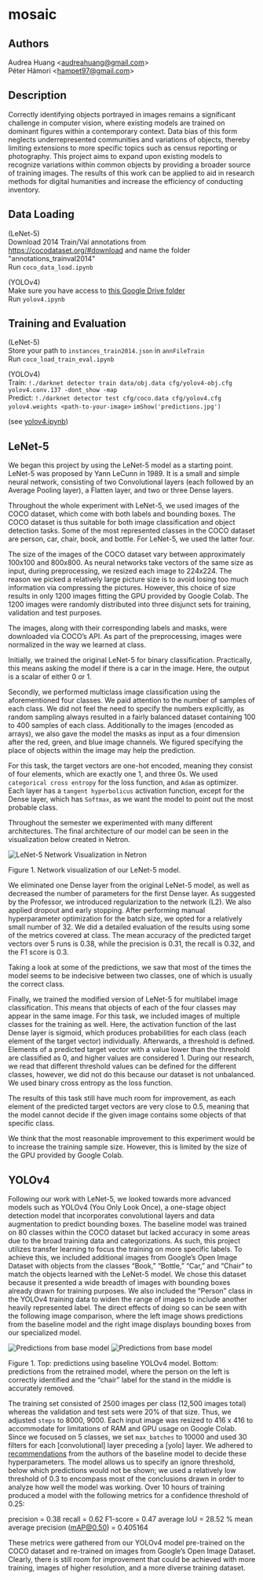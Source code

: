 # mosaic

## Authors
Audrea Huang \<audreahuang@gmail.com> <br>
Péter Hámori \<hampet97@gmail.com>

## Description
Correctly identifying objects portrayed in images remains a significant challenge in computer vision, where existing models are trained on dominant figures within a contemporary context. Data bias of this form neglects underrepresented communities and variations of objects, thereby limiting extensions to more specific topics such as census reporting or photography. This project aims to expand upon existing models to recognize variations within common objects by providing a broader source of training images. The results of this work can be applied to aid in research methods for digital humanities and increase the efficiency of conducting inventory.

## Data Loading
(LeNet-5)<br>
Download 2014 Train/Val annotations from https://cocodataset.org/#download and name the folder "annotations_trainval2014"<br>
Run `coco_data_load.ipynb`

(YOLOv4)<br>
Make sure you have access to [this Google Drive folder](https://drive.google.com/drive/folders/1Hg38Pfj7WPsUn-6dbeqTCY8qYLmdxS9o?usp=sharing)<br>
Run `yolov4.ipynb`

## Training and Evaluation
(LeNet-5)<br>
Store your path to `instances_train2014.json` in `annFileTrain`<br>
Run `coco_load_train_eval.ipynb`

(YOLOv4) <br>
Train: ```!./darknet detector train data/obj.data cfg/yolov4-obj.cfg yolov4.conv.137 -dont_show -map```<br>
Predict: ```!./darknet detector test cfg/coco.data cfg/yolov4.cfg yolov4.weights <path-to-your-image>```
```imShow('predictions.jpg')```

(see [yolov4.ipynb](https://github.com/audreah/mosaic/blob/yolov4.ipynb))

## LeNet-5
We began this project by using the LeNet-5 model as a starting point. LeNet-5 was proposed by Yann LeCunn in 1989. It is a small and simple neural network, consisting of two Convolutional layers (each followed by an Average Pooling layer), a Flatten layer, and two or three Dense layers. 

Throughout the whole experiment with LeNet-5, we used images of the COCO dataset, which come with both labels and bounding boxes. The COCO dataset is thus suitable for both image classification and object detection tasks. Some of the most represented classes in the COCO dataset are person, car, chair, book, and bottle. For LeNet-5, we used the latter four. 

The size of the images of the COCO dataset vary between approximately 100x100 and 800x800. As neural networks take vectors of the same size as input, during preprocessing, we resized each image to 224x224. The reason we picked a relatively large picture size is to avoid losing too much information via compressing the pictures. However, this choice of size results in only 1200 images fitting the GPU provided by Google Colab. The 1200 images were randomly distributed into three disjunct sets for training, validation and test purposes. 

The images, along with their corresponding labels and masks, were downloaded via COCO’s API. As part of the preprocessing, images were normalized in the way we learned at class. 

Initially, we trained the original LeNet-5 for binary classification. Practically, this means asking the model if there is a car in the image. Here, the output is a scalar of either 0 or 1. 

Secondly, we performed multiclass image classification using the aforementioned four classes. We paid attention to the number of samples of each class. We did not feel the need to specify the numbers explicitly, as random sampling always resulted in a fairly balanced dataset containing 100 to 400 samples of each class. Additionally to the images (encoded as arrays), we also gave the model the masks as input as a four dimension after the red, green, and blue image channels. We figured specifying the place of objects within the image may help the prediction.

For this task, the target vectors are one-hot encoded, meaning they consist of four elements, which are exactly one 1, and three 0s. We used ```categorical cross entropy``` for the loss function, and ```Adam``` as optimizer. Each layer has a ```tangent hyperbolicus``` activation function, except for the Dense layer, which has ```Softmax```, as we want the model to point out the most probable class. 

Throughout the semester we experimented with many different architectures. The final architecture of our model can be seen in the visualization below created in Netron. 

![LeNet-5 Network Visualization in Netron](https://github.com/audreah/mosaic/blob/main/LeNet-viz.png)

Figure 1. Network visualization of our LeNet-5 model.

We eliminated one Dense layer from the original LeNet-5 model, as well as decreased the number of parameters for the first Dense layer. As suggested by the Professor, we introduced regularization to the network (L2). We also applied dropout and early stopping. 
After performing manual hyperparameter optimization for the batch size, we opted for a relatively small number of 32. 
We did a detailed evaluation of the results using some of the metrics covered at class. The mean accuracy of the predicted target vectors over 5 runs is 0.38, while the precision is 0.31, the recall is 0.32, and the F1 score is 0.3. 

Taking a look at some of the predictions, we saw that most of the times the model seems to be indecisive between two classes, one of which is usually the correct class. 

Finally, we trained the modified version of LeNet-5 for multilabel image classification. This means that objects of each of the four classes may appear in the same image. For this task, we included images of multiple classes for the training as well. Here, the activation function of the last Dense layer is sigmoid, which produces probabilities for each class (each element of the target vector) individually. Afterwards, a threshold is defined. Elements of a predicted target vector with a value lower than the threshold are classified as 0, and higher values are considered 1. During our research, we read that different threshold values can be defined for the different classes, however, we did not do this because our dataset is not unbalanced. We used binary cross entropy as the loss function. 

The results of this task still have much room for improvement, as each element of the predicted target vectors are very close to 0.5, meaning that the model cannot decide if the given image contains some objects of that specific class. 

We think that the most reasonable improvement to this experiment would be to increase the training sample size. However, this is limited by the size of the GPU provided by Google Colab. 

## YOLOv4
Following our work with LeNet-5, we looked towards more advanced models such as YOLOv4 (You Only Look Once), a one-stage object detection model that incorporates convolutional layers and data augmentation to predict bounding boxes. The baseline model was trained on 80 classes within the COCO dataset but lacked accuracy in some areas due to the broad training data and categorizations. As such, this project utilizes transfer learning to focus the training on more specific labels. To achieve this, we included additional images from Google’s Open Image Dataset with objects from the classes “Book,” “Bottle,” “Car,” and “Chair” to match the objects learned with the LeNet-5 model. We chose this dataset because it presented a wide breadth of images with bounding boxes already drawn for training purposes. We also included the “Person” class in the YOLOv4 training data to widen the range of images to include another heavily represented label. The direct effects of doing so can be seen with the following image comparison, where the left image shows predictions from the baseline model and the right image displays bounding boxes from our specialized model.

![Predictions from base model](https://github.com/audreah/mosaic/blob/main/yolo-base-model.png)
![Predictions from base model](https://github.com/audreah/mosaic/blob/main/yolo_best_weights.png)

Figure 1. Top: predictions using baseline YOLOv4 model. Bottom: predictions from the retrained model, where the person on the left is correctly identified and the “chair” label for the stand in the middle is accurately removed.

The training set consisted of 2500 images per class (12,500 images total) whereas the validation and test sets were 20% of that size. Thus, we adjusted ```steps``` to 8000, 9000. Each input image was resized to 416 x 416 to accommodate for limitations of RAM and GPU usage on Google Colab. Since we focused on 5 classes, we set ```max_batches``` to 10000 and used 30 filters for each \[convolutional] layer preceding a \[yolo] layer. We adhered to [recommendations](https://github.com/AlexeyAB/darknet#how-to-train-to-detect-your-custom-objects) from the authors of the baseline model to decide these hyperparameters. The model allows us to specify an ignore threshold, below which predictions would not be shown; we used a relatively low threshold of 0.3 to encompass most of the conclusions drawn in order to analyze how well the model was working. Over 10 hours of training produced a model with the following metrics for a confidence threshold of 0.25:

precision = 0.38
recall = 0.62
F1-score = 0.47
average IoU = 28.52 % 
mean average precision (mAP@0.50) = 0.405164

These metrics were gathered from our YOLOv4 model pre-trained on the COCO dataset and re-trained on images from Google’s Open Image Dataset. Clearly, there is still room for improvement that could be achieved with more training, images of higher resolution, and a more diverse training dataset. 

